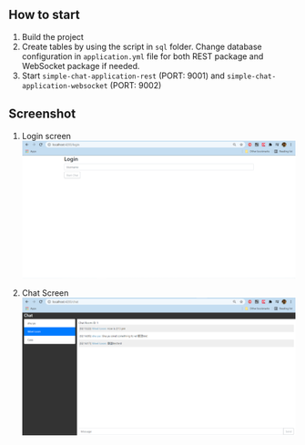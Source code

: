 ## How to start 
1. Build the project
2. Create tables by using the script in `sql` folder. Change database configuration in `application.yml` file for both 
   REST package and WebSocket package if needed.
3. Start `simple-chat-application-rest` (PORT: 9001) and `simple-chat-application-websocket` (PORT: 9002)

## Screenshot 
1. Login screen <br>
    ![Login Screen](src/login.png)
   
2. Chat Screen <br>
    ![Chat Screen](src/chat_room.png)
